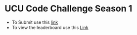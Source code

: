 # UCU Code Challenge Season 1

- To Submit use this [link](https://ucu-swe-chapter.netlify.app/code_challenge/submissions/)
- To view the leaderboard use this [Link](https://ucu-swe-chapter.netlify.app/code_challenge/leaderboard/)